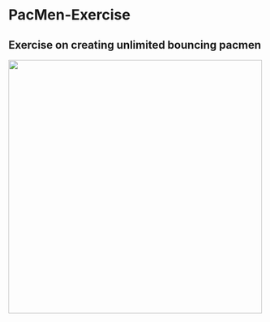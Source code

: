 # PacMen-Exercise
## Exercise on creating unlimited bouncing pacmen
<img src= "eyes.png" width='500' />
